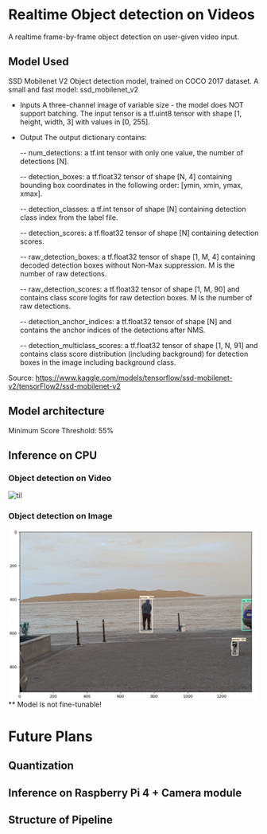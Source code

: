 # Realtime Object detection on Videos
A realtime frame-by-frame object detection on user-given video input.


## Model Used

SSD Mobilenet V2 Object detection model, trained on COCO 2017 dataset. A small and fast model: ssd_mobilenet_v2

- Inputs
A three-channel image of variable size - the model does NOT support batching. The input tensor is a tf.uint8 tensor with shape [1, height, width, 3] with values in [0, 255].

- Output
The output dictionary contains:

  -- num_detections: a tf.int tensor with only one value, the number of detections [N].
  
  -- detection_boxes: a tf.float32 tensor of shape [N, 4] containing bounding box coordinates in the following order: [ymin, xmin, ymax, xmax].
  
  -- detection_classes: a tf.int tensor of shape [N] containing detection class index from the label file.
  
  -- detection_scores: a tf.float32 tensor of shape [N] containing detection scores.
  
  -- raw_detection_boxes: a tf.float32 tensor of shape [1, M, 4] containing decoded detection boxes without Non-Max suppression. M is the number of raw detections.
  
  -- raw_detection_scores: a tf.float32 tensor of shape [1, M, 90] and contains class score logits for raw detection boxes. M is the number of raw detections.
  
  -- detection_anchor_indices: a tf.float32 tensor of shape [N] and contains the anchor indices of the detections after NMS.
  
  -- detection_multiclass_scores: a tf.float32 tensor of shape [1, N, 91] and contains class score distribution (including background) for detection boxes in the image including background class.

Source:
https://www.kaggle.com/models/tensorflow/ssd-mobilenet-v2/tensorFlow2/ssd-mobilenet-v2

## Model architecture

Minimum Score Threshold: 55%

## Inference on CPU

### Object detection on Video
![til](https://github.com/vivupadi/object_detection/blob/main/Data/Obj_detect.gif)


### Object detection on Image
![til](https://github.com/vivupadi/object_detection/blob/main/Data/obj_detect.jpg)
** Model is not fine-tunable! 

# Future Plans

## Quantization


## Inference on Raspberry Pi 4 + Camera module


## Structure of Pipeline
